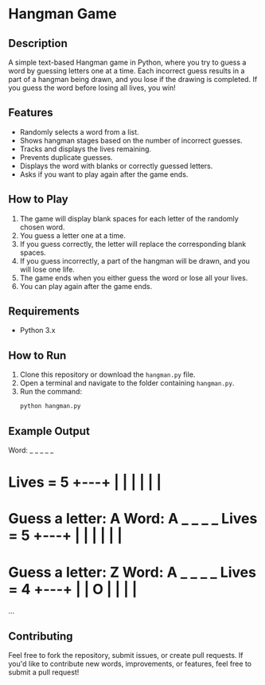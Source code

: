 # Hangman Game

## Description
A simple text-based Hangman game in Python, where you try to guess a word by guessing letters one at a time. Each incorrect guess results in a part of a hangman being drawn, and you lose if the drawing is completed. If you guess the word before losing all lives, you win!

## Features
- Randomly selects a word from a list.
- Shows hangman stages based on the number of incorrect guesses.
- Tracks and displays the lives remaining.
- Prevents duplicate guesses.
- Displays the word with blanks or correctly guessed letters.
- Asks if you want to play again after the game ends.

## How to Play
1. The game will display blank spaces for each letter of the randomly chosen word.
2. You guess a letter one at a time.
3. If you guess correctly, the letter will replace the corresponding blank spaces.
4. If you guess incorrectly, a part of the hangman will be drawn, and you will lose one life.
5. The game ends when you either guess the word or lose all your lives.
6. You can play again after the game ends.

## Requirements
- Python 3.x

## How to Run
1. Clone this repository or download the `hangman.py` file.
2. Open a terminal and navigate to the folder containing `hangman.py`.
3. Run the command:
   ```bash
   python hangman.py

## Example Output

Word: _ _ _ _ _

Lives = 5
+---+
  |   |
      |
      |
      |
      |
=========
Guess a letter: A
Word: A _ _ _ _
Lives = 5
+---+
  |   |
      |
      |
      |
      |
=========
Guess a letter: Z
Word: A _ _ _ _
Lives = 4
+---+
  |   |
  O   |
      |
      |
      |
=========
...

## Contributing

Feel free to fork the repository, submit issues, or create pull requests. If you'd like to contribute new words, improvements, or features, feel free to submit a pull request!

